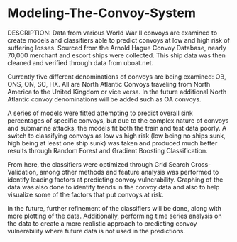 # Modeling-The-Convoy-System
DESCRIPTION:
Data from various World War II convoys are examined to create models and classifiers able to predict convoys at low and high risk of suffering losses. Sourced from the Arnold Hague Convoy Database, nearly 70,000 merchant and escort ships were collected. This ship data was then cleaned and verified through data from uboat.net. 

Currently five different denominations of convoys are being examined: OB, ONS, ON, SC, HX. All are North Atlantic Convoys traveling from North America to the United Kingdom or vice versa. In the future additional North Atlantic convoy denominations will be added such as OA convoys. 

A series of models were fitted attempting to predict overall sink percentages of specific convoys, but due to the complex nature of convoys and submarine attacks, the models fit both the train and test data poorly. A switch to classifying convoys as low vs high risk (low being no ships sunk, high being at least one ship sunk) was taken and produced much better results through Random Forest and Gradient Boosting Classification.

From here, the classifiers were optimized through Grid Search Cross-Validation, among other methods and feature analysis was performed to identify leading factors at predicting convoy vulnerability. Graphing of the data was also done to identify trends in the convoy data and also to help visualize some of the factors that put convoys at risk. 

In the future, further refinement of the classifiers will be done, along with more plotting of the data. Additionally, performing time series analysis on the data to create a more realistic approach to predicting convoy vulnerability where future data is not used in the predictions. 
